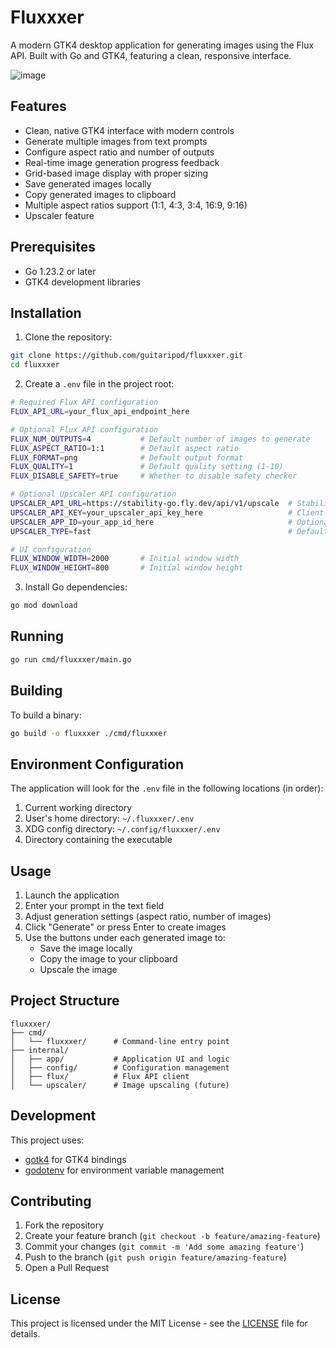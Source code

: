 # Fluxxxer

A modern GTK4 desktop application for generating images using the Flux API. Built with Go and GTK4, featuring a clean, responsive interface.

![image](https://github.com/user-attachments/assets/2f34cc96-cb49-43ab-9490-11e11f2b7cca)

## Features

- Clean, native GTK4 interface with modern controls
- Generate multiple images from text prompts
- Configure aspect ratio and number of outputs
- Real-time image generation progress feedback
- Grid-based image display with proper sizing
- Save generated images locally
- Copy generated images to clipboard
- Multiple aspect ratios support (1:1, 4:3, 3:4, 16:9, 9:16)
- Upscaler feature

## Prerequisites

- Go 1.23.2 or later
- GTK4 development libraries

## Installation

1. Clone the repository:
```bash
git clone https://github.com/guitaripod/fluxxxer.git
cd fluxxxer
```

2. Create a `.env` file in the project root:
```bash
# Required Flux API configuration
FLUX_API_URL=your_flux_api_endpoint_here

# Optional Flux API configuration
FLUX_NUM_OUTPUTS=4           # Default number of images to generate
FLUX_ASPECT_RATIO=1:1        # Default aspect ratio
FLUX_FORMAT=png              # Default output format
FLUX_QUALITY=1               # Default quality setting (1-10)
FLUX_DISABLE_SAFETY=true     # Whether to disable safety checker

# Optional Upscaler API configuration
UPSCALER_API_URL=https://stability-go.fly.dev/api/v1/upscale  # Stability AI upscaler API URL
UPSCALER_API_KEY=your_upscaler_api_key_here                   # Client API key for the upscaler
UPSCALER_APP_ID=your_app_id_here                              # Optional App ID for authentication
UPSCALER_TYPE=fast                                            # Default upscaling type (fast, conservative, creative)

# UI configuration
FLUX_WINDOW_WIDTH=2000       # Initial window width
FLUX_WINDOW_HEIGHT=800       # Initial window height
```

3. Install Go dependencies:
```bash
go mod download
```

## Running

```bash
go run cmd/fluxxxer/main.go
```

## Building

To build a binary:
```bash
go build -o fluxxxer ./cmd/fluxxxer
```

## Environment Configuration

The application will look for the `.env` file in the following locations (in order):

1. Current working directory
2. User's home directory: `~/.fluxxxer/.env`
3. XDG config directory: `~/.config/fluxxxer/.env`
4. Directory containing the executable

## Usage

1. Launch the application
2. Enter your prompt in the text field
3. Adjust generation settings (aspect ratio, number of images)
4. Click "Generate" or press Enter to create images
5. Use the buttons under each generated image to:
   - Save the image locally
   - Copy the image to your clipboard
   - Upscale the image

## Project Structure

```
fluxxxer/
├── cmd/
│   └── fluxxxer/      # Command-line entry point
├── internal/
│   ├── app/           # Application UI and logic
│   ├── config/        # Configuration management
│   ├── flux/          # Flux API client
│   └── upscaler/      # Image upscaling (future)
```

## Development

This project uses:
- [gotk4](https://github.com/diamondburned/gotk4) for GTK4 bindings
- [godotenv](https://github.com/joho/godotenv) for environment variable management

## Contributing

1. Fork the repository
2. Create your feature branch (`git checkout -b feature/amazing-feature`)
3. Commit your changes (`git commit -m 'Add some amazing feature'`)
4. Push to the branch (`git push origin feature/amazing-feature`)
5. Open a Pull Request

## License

This project is licensed under the MIT License - see the [LICENSE](LICENSE) file for details.
